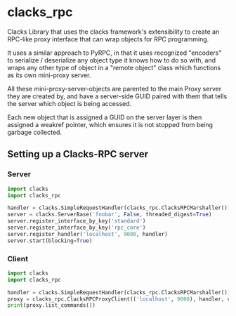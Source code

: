 # clacks_rpc

Clacks Library that uses the clacks framework's extensibility to create an RPC-like proxy interface that can wrap
objects for RPC programming.

It uses a similar approach to PyRPC, in that it uses recognized "encoders" to serialize / deserialize any object type
it knows how to do so with, and wraps any other type of object in a "remote object" class which functions as its own
mini-proxy server.

All these mini-proxy-server-objects are parented to the main Proxy server they are created by, and have a server-side
GUID paired with them that tells the server which object is being accessed.

Each new object that is assigned a GUID on the server layer is then assigned a weakref pointer, which ensures it is not
stopped from being garbage collected.

## Setting up a Clacks-RPC server

### Server

```python
import clacks
import clacks_rpc

handler = clacks.SimpleRequestHandler(clacks_rpc.ClacksRPCMarshaller())
server = clacks.ServerBase('foobar', False, threaded_digest=True)
server.register_interface_by_key('standard')
server.register_interface_by_key('rpc_core')
server.register_handler('localhost', 9000, handler)
server.start(blocking=True)
```

### Client

```python
import clacks
import clacks_rpc

handler = clacks.SimpleRequestHandler(clacks_rpc.ClacksRPCMarshaller())
proxy = clacks_rpc.ClacksRPCProxyClient(('localhost', 9000), handler, connect=True)
print(proxy.list_commands())
```
